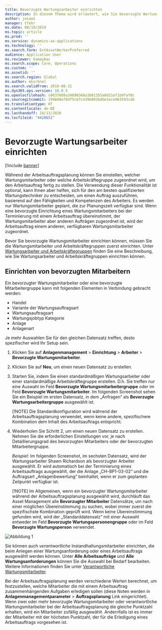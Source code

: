 ```yaml
---
title: Bevorzugte Wartungsarbeiter einrichten
description: In diesem Thema wird erläutert, wie Sie bevorzugte Wartungsmitarbeiter im Anlagenmanagement einrichten.
author: josaw1
manager: tfehr
ms.date: 08/19/2019
ms.topic: article
ms.prod: ''
ms.service: dynamics-ax-applications
ms.technology: ''
ms.search.form: EntAssetWorkerPreferred
audience: Application User
ms.reviewer: kamaybac
ms.search.scope: Core, Operations
ms.custom: ''
ms.assetid: ''
ms.search.region: Global
ms.author: mkirknel
ms.search.validFrom: 2019-08-31
ms.dyn365.ops.version: 10.0.5
ms.openlocfilehash: c0637609a34890360a3b81355a8d21ef1b9faf8c
ms.sourcegitcommit: 199848e78df5cb7c439b001bdbe1ece963593cdb
ms.translationtype: HT
ms.contentlocale: de-DE
ms.lasthandoff: 10/13/2020
ms.locfileid: "4428652"
---
```

# <a name="set-up-preferred-maintenance-workers"></a>Bevorzugte Wartungsarbeiter einrichten

[!include [banner](../../includes/banner.md)]

 

Während der Arbeitsauftragsplanung können Sie einstellen, welcher Wartungsmitarbeiter oder welche Arbeitskräftegruppe zugeordnet wird, um den Arbeitsauftrag fertig zu stellen. Die Verwendung dieser Funktionalität ist optional, kann Ihnen aber helfen, sich für den am besten qualifizierten Wartungstechniker zu entscheiden, um einen Auftrag auszuführen, basierend auf den Fähigkeiten und Kompetenzen des Arbeiters. Es werden nur Wartungsmitarbeiter geplant, die zur Planungszeit verfügbar sind. Wenn eine bevorzugte Einrichtung eines Wartungsmitarbeiters bei der Terminierung mit einem Arbeitsauftrag übereinstimmt, der Wartungsmitarbeiter aber anderen Aufträgen zugeordnet ist, wird der Arbeitsauftrag einem anderen, verfügbaren Wartungsmitarbeiter zugeordnet.

Bevor Sie bevorzugte Wartungsmitarbeiter einrichten können, müssen Sie die Wartungsmitarbeiter und Arbeitskräftegruppen zuerst einrichten. Unter [Wartungsarbeiter und Arbeitskräftegruppen](../setup-for-objects/workers-and-worker-groups.md) finden Sie eine Beschreibung, wie Sie Wartungsarbeiter und Arbeitskräftegruppen einrichten können.

## <a name="set-up-preferred-workers"></a>Einrichten von bevorzugten Mitarbeitern

Ein bevorzugter Wartungsmitarbeiter oder eine bevorzugte Mitarbeitergruppe kann mit folgenden Elementen in Verbindung gebracht werden:

- Handel  
- Variante der Wartungsauftragsart  
- Wartungsauftragsart  
- Wartungsjobtyp Kategorie  
- Anlage  
- Anlagenart  

Je mehr Auswahlen Sie für den gleichen Datensatz treffen, desto spezifischer wird Ihr Setup sein.

1. Klicken Sie auf **Anlagenmanagement** > **Einrichtung** > **Arbeiter** > **Bevorzugte Wartungsmitarbeiter**.

2. Klicken Sie auf **Neu**, um einen neuen Datensatz zu erstellen.

3. Starten Sie, indem Sie einen standardmäßigen Wartungsarbeiter oder einer standardmäßige Arbeitskräftegruppe erstellen. D.h. Sie treffen nur eine Auswahl im Feld **Bevorzugte Wartungsmitarbeitergruppe** oder im Feld **Bevorzugte Wartungsmitarbeiter**. Im folgenden Screenshot sehen Sie ein Beispiel im ersten Datensatz, in dem „Anfragen“ als **Bevorzugte Wartungsarbeitergruppe** ausgewählt ist.

    [!NOTE] Die Standardkonfiguration wird während der Arbeitsauftragsplanung verwendet, wenn keine andere, spezifischere Kombination dem Inhalt des Arbeitsauftrags entspricht.

4. Wiederholen Sie Schritt 2, um einen neuen Datensatz zu erstellen. Nehmen Sie die erforderlichen Einstellungen vor, je nach Detaillierungsgrad des bevorzugten Mitarbeiters oder der bevorzugten Mitarbeitergruppe. 

    *Beispiel:* Im folgenden Screenshot, im sechsten Datensatz, wird der Wartungsarbeiter Shawn Richardson als bevorzugter Arbeiter ausgewählt. Er wird automatisch bei der Terminierung eines Arbeitsauftrags ausgewählt, der die Anlage „CH-BP1-03-02“ und die Auftragsart „Anlagenbewertung“ beinhaltet, wenn er zum geplanten Zeitpunkt verfügbar ist.

    [!NOTE] Im Allgemeinen, wenn ein bevorzugter Wartungsmitarbeiter während der Arbeitsauftragsplanung ausgewählt wird, durchläuft das Asset Management alle **Bevorzugter Mitarbeiter** Datensätze, um nach einer möglichen Übereinstimmung zu suchen, wobei immer zuerst die spezifischste Kombination geprüft wird. Wenn keine Übereinstimmung gefunden wird, wird der „Standarddatensatz“ mit einer Auswahl entweder im Feld **Bevorzugte Wartungspersonengruppe** oder im Feld **Bevorzugte Wartungsperson** verwendet.

![Abbildung 1](media/02-work-order-scheduling.png)

Sie können auch *verantwortliche* Instandhaltungsmitarbeiter einrichten, die beim Anlegen einer Wartungsanforderung oder eines Arbeitsauftrags ausgewählt werden können. Unter **Alle Arbeitsaufträge** und **Alle Wartungsanforderungen** können Sie die Auswahl bei Bedarf bearbeiten. Weitere Informationen finden Sie unter [Verantwortliche Wartungsmitarbeiter](../setup-for-maintenance-requests/responsible-workers.md).

Bei der Arbeitsauftragsplanung werden verschiedene Werten berechnet, um festzustellen, welche Mitarbeiter die mit einem Arbeitsauftrag zusammenhängenden Aufgaben erledigen sollen (diese Noten werden in **Anlagenmanagementparameter** > **Auftragsplanung** Link eingerichtet). Wenn zwei oder mehr bevorzugte Wartungsmitarbeiter oder verantwortliche Wartungsmitarbeiter bei der Arbeitsauftragsplanung die gleiche Punktzahl erhalten, wird ein Mitarbeiter zufällig ausgewählt. Andernfalls ist es immer der Mitarbeiter mit der höchsten Punktzahl, der für die Erledigung eines Arbeitsauftrags vorgesehen ist.

